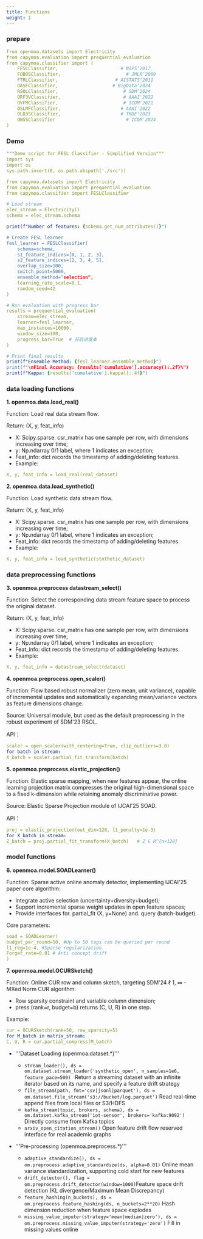 ```yaml
---
title: Functions
weight: 1
---
```


### prepare
```yaml
from openmoa.datasets import Electricity
from capymoa.evaluation import prequential_evaluation
from capymoa.classifier import (
    FESLClassifier,                       # NIPS‘2017
    FOBOSClassifier,                        # JMLR‘2009
    FTRLClassifier,                     # AISTATS‘2011
    OASFClassifier,                    # BigData‘2024
    RSOLClassifier,                        # SDM‘2024
    ORF3VClassifier,                       # AAAI'2022
    OVFMClassifier,                        # ICDM'2021
    OSLMFClassifier,                      # AAAI'2022
    OLD3SClassifier,                      # TKDE'2023
    OWSSClassifier                          # ICDM'2024
)
```

### Demo
```yaml
"""Demo script for FESL Classifier - Simplified Version"""
import sys
import os
sys.path.insert(0, os.path.abspath('./src'))

from capymoa.datasets import Electricity
from capymoa.evaluation import prequential_evaluation
from capymoa.classifier import FESLClassifier

# Load stream
elec_stream = Electricity()
schema = elec_stream.schema

print(f"Number of features: {schema.get_num_attributes()}")

# Create FESL learner
fesl_learner = FESLClassifier(
    schema=schema,
    s1_feature_indices=[0, 1, 2, 3],
    s2_feature_indices=[2, 3, 4, 5],
    overlap_size=100,
    switch_point=5000,
    ensemble_method="selection",
    learning_rate_scale=0.1,
    random_seed=42
)

# Run evaluation with progress bar
results = prequential_evaluation(
    stream=elec_stream,
    learner=fesl_learner,
    max_instances=10000,
    window_size=100,
    progress_bar=True  # 开启进度条
)

# Print final results
print(f"Ensemble Method: {fesl_learner.ensemble_method}")
print(f"\nFinal Accuracy: {results['cumulative'].accuracy():.2f}%")
print(f"Kappa: {results['cumulative'].kappa():.4f}")
```

### data loading functions
**1. openmoa.data.load_real()**

Function: Load real data stream flow.

Return: (X, y, feat_info)
- X: Scipy.sparse. csr_matrix has one sample per row, with dimensions increasing over time;
- y: Np.ndarray 0/1 label, where 1 indicates an exception;
- Feat_info: dict records the timestamp of adding/deleting features.
- Example:
```yaml
X, y, feat_info = load_real(real_dataset)
```

**2. openmoa.data.load_synthetic()**

Function: Load synthetic data stream flow.

Return: (X, y, feat_info)
- X: Scipy.sparse. csr_matrix has one sample per row, with dimensions increasing over time;
- y: Np.ndarray 0/1 label, where 1 indicates an exception;
- Feat_info: dict records the timestamp of adding/deleting features.
- Example:
```yaml
X, y, feat_info = load_synthetic(stnthetic_dataset)
```

### data preprocessing functions
**3. openmoa.preprocess datastream_select()**

Function: Select the corresponding data stream feature space to process the original dataset.

Return: (X, y, feat_info)
- X: Scipy.sparse. csr_matrix has one sample per row, with dimensions increasing over time;
- y: Np.ndarray 0/1 label, where 1 indicates an exception;
- Feat_info: dict records the timestamp of adding/deleting features.
- Example:
```yaml
X, y, feat_info = datastream_select(dataset)
```

**4. openmoa.preprocess.open_scaler()**
   
Function: Flow based robust normalizer (zero mean, unit variance), capable of incremental updates and automatically expanding mean/variance vectors as feature dimensions change.

Source: Universal module, but used as the default preprocessing in the robust experiment of SDM'23 RSOL.

API：
```yaml
scaler = open_scaler(with_centering=True, clip_outliers=3.0)
for batch in stream:
X_batch = scaler.partial_fit_transform(batch)
```

**5. openmoa.preprocess.elastic_projection()**

Function: Elastic sparse mapping, when new features appear, the online learning projection matrix compresses the original high-dimensional space to a fixed k-dimension while retaining anomaly discriminative power.

Source: Elastic Sparse Projection module of IJCAI'25 SOAD.

API：
```yaml
proj = elastic_projection(out_dim=128, l1_penalty=1e-3)
for X_batch in stream:
Z_batch = proj.partial_fit_transform(X_batch)   # Z ∈ R^{n×128}
```

### model functions
**6. openmoa.model.SOADLearner()**

Function: Sparse active online anomaly detector, implementing IJCAI'25 paper core algorithm:
- Integrate active selection (uncertainty+diversity+budget);
- Support incremental sparse weight updates in open feature spaces;
- Provide interfaces for. partial_fit (X, y=None) and. query (batch-budget).

Core parameters:
```yaml
soad = SOADLearner(
budget_per_round=50, #Up to 50 tags can be queried per round
l1_reg=1e-4, #Sparse regularization
Forget_rate=0.01 # Anti concept drift
)
```

**7. openmoa.model.OCURSketch()**

Function: Online CUR row and column sketch, targeting SDM'24 ℓ 1, ∞ - MXed Norm CUR algorithm:
- Row sparsity constraint and variable column dimension;
- press (rank=r, budget=b) returns (C, U, R) in one step.

Example:
```yaml
cur = OCURSketch(rank=50, row_sparsity=5)
for M_batch in matrix_stream:
C, U, R = cur.partial_compress(M_batch)
```

- '''Dataset Loading (openmoa.dataset.*)'''
  - ```stream_loader(), ds = om.dataset.stream_loader('synthetic_open', n_samples=1e6, feature_pace=500) ```	Return a streaming dataset with an infinite iterator based on its name, and specify a feature drift strategy
  - ```file_stream(path, fmt='csv|jsonl|parquet'), ds = om.dataset.file_stream('s3://bucket/log.parquet')```	Read real-time append files from local files or S3/HDFS	
  - ```kafka_stream(topic, brokers, schema), ds = om.dataset.kafka_stream('iot-sensor', brokers='kafka:9092')```	Directly consume from Kafka topics	
  - ```arxiv_open_citation_stream()```	Open feature drift flow reserved interface for real academic graphs

- '''Pre-processing (openmoa.preprocess.*)'''
  - ```adaptive_standardize(), ds = om.preprocess.adaptive_standardize(ds, alpha=0.01)```	Online mean variance standardization, supporting cold start for new features	
  - ```drift_detector(), flag = om.preprocess.drift_detector(window=1000)```Feature space drift detection (KL divergence/Maximum Mean Discrepancy)
  - ```feature_hashing(n_buckets), ds = om.preprocess.feature_hashing(ds, n_buckets=2**20)```	Hash dimension reduction when feature space explodes	
  - ```missing_value_imputer(strategy='mean|median|zero'), ds = om.preprocess.missing_value_imputer(strategy='zero')```	Fill in missing values online	


